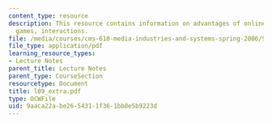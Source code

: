 ```yaml
---
content_type: resource
description: This resource contains information on advantages of online games, online
  games, interactions.
file: /media/courses/cms-610-media-industries-and-systems-spring-2006/9aaca22abe2654311f361bb8e5b9223d_l09_extra.pdf
file_type: application/pdf
learning_resource_types:
- Lecture Notes
parent_title: Lecture Notes
parent_type: CourseSection
resourcetype: Document
title: l09_extra.pdf
type: OCWFile
uid: 9aaca22a-be26-5431-1f36-1bb8e5b9223d
---
```

